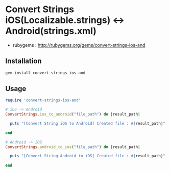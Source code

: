 # Convert Strings<br />iOS(Localizable.strings) <-> Android(strings.xml)
- rubygems : http://rubygems.org/gems/convert-strings-ios-and

## Installation

```sh
gem install convert-strings-ios-and
```

## Usage
```ruby
require 'convert-strings-ios-and'

# iOS -> Android
ConvertStrings.ios_to_android("file_path") do |result_path|

  puts "[Convert String iOS to Android] Created file : #{result_path}"
      
end

# Android -> iOS
ConvertStrings.android_to_ios("file_path") do |result_path|

  puts "[Convert String Android to iOS] Created file : #{result_path}"
      
end

```

